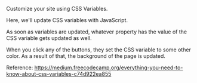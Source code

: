 Customize your site using CSS Variables.  

Here, we'll update CSS variables with JavaScript.  

As soon as variables are updated, whatever property has the value of the CSS variable gets updated as well.  

When you click any of the buttons, they set the CSS variable to some other color. As a result of that, the background of the page is updated.  

Reference: https://medium.freecodecamp.org/everything-you-need-to-know-about-css-variables-c74d922ea855
